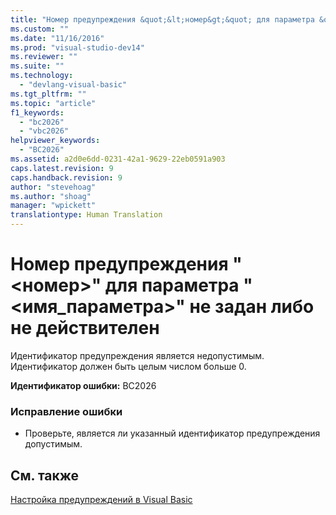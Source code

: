 ```yaml
---
title: "Номер предупреждения &quot;&lt;номер&gt;&quot; для параметра &quot;&lt;имя_параметра&gt;&quot; не задан либо не действителен | Microsoft Docs"
ms.custom: ""
ms.date: "11/16/2016"
ms.prod: "visual-studio-dev14"
ms.reviewer: ""
ms.suite: ""
ms.technology: 
  - "devlang-visual-basic"
ms.tgt_pltfrm: ""
ms.topic: "article"
f1_keywords: 
  - "bc2026"
  - "vbc2026"
helpviewer_keywords: 
  - "BC2026"
ms.assetid: a2d0e6dd-0231-42a1-9629-22eb0591a903
caps.latest.revision: 9
caps.handback.revision: 9
author: "stevehoag"
ms.author: "shoag"
manager: "wpickett"
translationtype: Human Translation
---
```

# Номер предупреждения &quot;&lt;номер&gt;&quot; для параметра &quot;&lt;имя_параметра&gt;&quot; не задан либо не действителен
Идентификатор предупреждения является недопустимым. Идентификатор должен быть целым числом больше 0.  
  
 **Идентификатор ошибки:** BC2026  
  
### Исправление ошибки  
  
-   Проверьте, является ли указанный идентификатор предупреждения допустимым.  
  
## См. также  
 [Настройка предупреждений в Visual Basic](/visual-studio/ide/configuring-warnings-in-visual-basic)